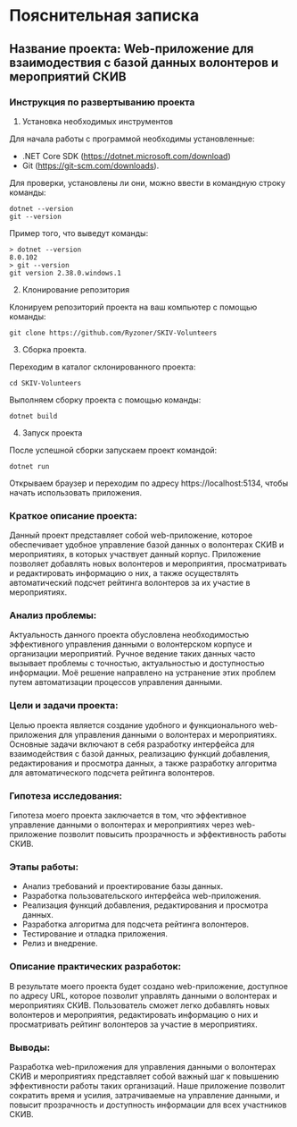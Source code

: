 # Пояснительная записка

## Название проекта: Web-приложение для взаимодествия с базой данных волонтеров и мероприятий СКИВ

### Инструкция по развертыванию проекта

1. Установка необходимых инструментов

Для начала работы с программой необходимы установленные:
* .NET Core SDK (https://dotnet.microsoft.com/download) 
* Git (https://git-scm.com/downloads). 

Для проверки, установлены ли они, можно ввести в командную строку команды:
```
dotnet --version
git --version
```

Пример того, что выведут команды: 
```
> dotnet --version
8.0.102
> git --version
git version 2.38.0.windows.1
```

2. Клонирование репозитория

Клонируем репозиторий проекта на ваш компьютер с помощью команды:
```
git clone https://github.com/Ryzoner/SKIV-Volunteers
```

3. Сборка проекта.

Переходим в каталог склонированного проекта:
```
cd SKIV-Volunteers
```
Выполняем сборку проекта с помощью команды:
```
dotnet build
```
4. Запуск проекта

После успешной сборки запускаем проект командой:
```
dotnet run
```
Открываем браузер и переходим по адресу https://localhost:5134, чтобы начать использовать приложения.

### Краткое описание проекта:
Данный проект представляет собой web-приложение, которое обеспечивает удобное управление базой данных о волонтерах СКИВ и мероприятиях, в которых участвует данный корпус. Приложение позволяет добавлять новых волонтеров и мероприятия, просматривать и редактировать информацию о них, а также осуществлять автоматический подсчет рейтинга волонтеров за их участие в мероприятиях.

### Анализ проблемы:
Актуальность данного проекта обусловлена необходимостью эффективного управления данными о волонтерском корпусе и организации мероприятий. Ручное ведение таких данных часто вызывает проблемы с точностью, актуальностью и доступностью информации. Моё решение направлено на устранение этих проблем путем автоматизации процессов управления данными.

### Цели и задачи проекта:
Целью проекта является создание удобного и функционального web-приложения для управления данными о волонтерах и мероприятиях. Основные задачи включают в себя разработку интерфейса для взаимодействия с базой данных, реализацию функций добавления, редактирования и просмотра данных, а также разработку алгоритма для автоматического подсчета рейтинга волонтеров.

### Гипотеза исследования:
Гипотеза моего проекта заключается в том, что эффективное управление данными о волонтерах и мероприятиях через web-приложение позволит повысить прозрачность и эффективность работы СКИВ.

### Этапы работы:
- Анализ требований и проектирование базы данных.
- Разработка пользовательского интерфейса web-приложения.
- Реализация функций добавления, редактирования и просмотра данных.
- Разработка алгоритма для подсчета рейтинга волонтеров.
- Тестирование и отладка приложения.
- Релиз и внедрение.

### Описание практических разработок:
В результате моего проекта будет создано web-приложение, доступное по адресу URL, которое позволит управлять данными о волонтерах и мероприятиях СКИВ. Пользователь сможет легко добавлять новых волонтеров и мероприятия, редактировать информацию о них и просматривать рейтинг волонтеров за участие в мероприятиях.

### Выводы:
Разработка web-приложения для управления данными о волонтерах СКИВ и мероприятиях представляет собой важный шаг к повышению эффективности работы таких организаций. Наше приложение позволит сократить время и усилия, затрачиваемые на управление данными, и повысит прозрачность и доступность информации для всех участников СКИВ.
